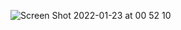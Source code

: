 
![Screen Shot 2022-01-23 at 00 52 10](https://user-images.githubusercontent.com/37848207/165470068-c64bb28a-2d14-47e7-9b7c-34fe4bb90153.png)
